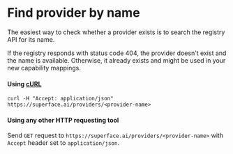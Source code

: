 # Find provider by name

The easiest way to check whether a provider exists is to search the registry API for its name.

If the registry responds with status code 404, the provider doesn't exist and the name is available. Otherwise, it already exists and might be used in your new capability mappings.

#### Using [cURL](https://curl.se)

```shell
curl -H "Accept: application/json" https://superface.ai/providers/<provider-name>
```

#### Using any other HTTP requesting tool

Send `GET` request to `https://superface.ai/providers/<provider-name>` with `Accept` header set to `application/json`.
